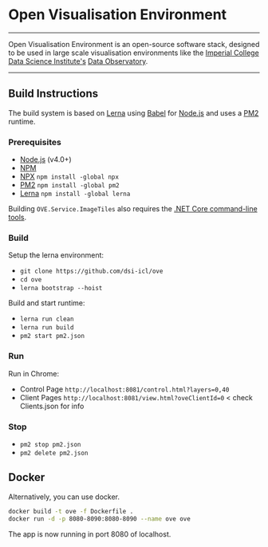# Open Visualisation Environment
---

Open Visualisation Environment is an open-source software stack, designed to be used in large scale visualisation environments like the [Imperial College](http://www.imperial.ac.uk) [Data Science Institute's](http://www.imperial.ac.uk/data-science/) [Data Observatory](http://www.imperial.ac.uk/data-science/data-observatory/).

---

## Build Instructions 

The build system is based on [Lerna](https://lernajs.io/) using [Babel](http://babeljs.io/) for [Node.js](https://nodejs.org/en/) and uses a [PM2](http://pm2.keymetrics.io/) runtime.

### Prerequisites 

* [Node.js](https://nodejs.org/en/) (v4.0+)
* [NPM](https://www.npmjs.com/) 
* [NPX](https://www.npmjs.com/package/npx) `npm install -global npx`
* [PM2](http://pm2.keymetrics.io/) `npm install -global pm2`
* [Lerna](https://lernajs.io/)  `npm install -global lerna`

Building ``OVE.Service.ImageTiles`` also requires the [.NET Core command-line tools](https://docs.microsoft.com/en-us/dotnet/core/tools/?tabs=netcore2x).

### Build

Setup the lerna environment:
* `git clone https://github.com/dsi-icl/ove`
* `cd ove`
* `lerna bootstrap --hoist`

Build and start runtime:
* `lerna run clean`
* `lerna run build`
* `pm2 start pm2.json`

### Run

Run in Chrome:
* Control Page `http://localhost:8081/control.html?layers=0,40`
* Client Pages `http://localhost:8081/view.html?oveClientId=0` < check Clients.json for info 

### Stop

* `pm2 stop pm2.json`
* `pm2 delete pm2.json`


## Docker

Alternatively, you can use docker.

```sh
docker build -t ove -f Dockerfile .
docker run -d -p 8080-8090:8080-8090 --name ove ove
```

The app is now running in port 8080 of localhost.
